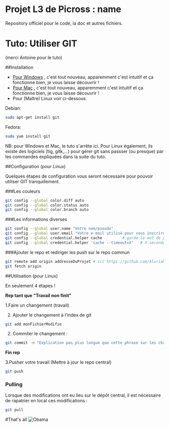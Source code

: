 # Projet L3 de Picross : name
Repository officiel pour le code, la doc et autres fichiers.


# Tuto: Utiliser GIT 
(merci Antoine pour le tuto)

##Installation

* [Pour Windows] , c'est tout nouveau, apparemment c'est intuitif et ça fonctionne bien, je vous laisse découvrir !
* [Pour Mac] , c'est tout nouveau, apparemment c'est intuitif et ça fonctionne bien, je vous laisse découvrir !
* Pour (Maître) Linux voir ci-dessous 

Debian:  
```Bash
sudo apt-get install git
```
Fedora:  
```Bash
sudo yum install git
```

[Pour Windows]: http://windows.github.com
[Pour Mac]: http://mac.github.com
NB: pour Windows et Mac, le tuto s'arrête ici. Pour Linux également, ils existe des logiciels (tig, gitk,...) pour gérer git sans passser (ou presque) par les commandes expliquées dans la suite du tuto.

##Configuration (pour Linux)

Quelques étapes de configuration vous seront nécessaire pour pouvoir utiliser GIT tranquillement.

###Les couleurs

```Bash
git config --global color.diff auto
git config --global color.status auto
git config --global color.branch auto
```

###Les informations diverses

```Bash
git config --global user.name "Votre nom/pseudo"
git config --global user.email "Votre e-mail utilisé pour vous inscrire sur github/bitbucket/gitorious/..."
git config --global credential.helper cache			# garde le mot de passe en cache 15 minutes après authentification réussie, c'est plus pratique
git config --global credential.helper 'cache --timeout=X' 	# X secondes plutôt que 15 minutes
```

###Ajouter le repo et rediriger les push sur le repo commun

```Bash
git remote add origin addresseDuProjet # ici https://github.com/Aluriak/ProjetL3.git
git fetch origin
```

##Utilisation (pour Linux)

En seulement 4 étapes !

**Rep tant que "Travail non finit"**

1.Faire un changement (travail)

2. Ajouter le changement à l'index de git
```Bash
git add monFichierModifie  
```

2. Commiter le changement :
```Bash
git commit -m "Explication pas plus longue que cette phrase sur les changements effectués permettant d'idientifier le commit"
```
**Fin rep**

3.Pusher votre travail (Mettre à jour le repo central)
```Bash
git push
```

### Pulling
Lorsque des modifications ont eu lieu sur le dépôt central, il est nécessaire de rapatrier en local ces modifications :  
```Bash
git pull
```


#That's all
![Obama](http://voyagerloin.com/wp-content/uploads/2013/08/Obama-reddit-ama-not-bad.jpg "Tu as réussi")
